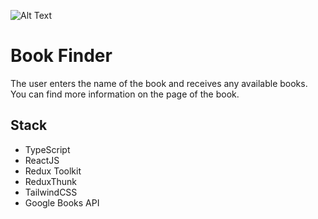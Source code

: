 ![Alt Text](./src/assets/book-finder.gif)

# Book Finder

The user enters the name of the book and receives any available books. You can find more information
on the page of the book.

## Stack

- TypeScript
- ReactJS
- Redux Toolkit
- ReduxThunk
- TailwindCSS
- Google Books API
